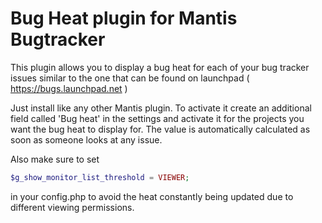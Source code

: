 # Bug Heat plugin for Mantis Bugtracker

This plugin allows you to display a bug heat for each of your bug tracker  issues similar to the one that can be found on launchpad ( https://bugs.launchpad.net ) 

Just install like any other Mantis plugin.
To activate it create an additional field called 'Bug heat' in the settings and activate it for the projects you want the bug heat to display for.
The value is automatically calculated as soon as someone looks at any issue.

Also make sure to set
```php
$g_show_monitor_list_threshold = VIEWER;
```
in your config.php to avoid the heat constantly being updated due to different viewing permissions.